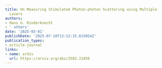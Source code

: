 ```yaml
---
title: On Measuring Stimulated Photon-photon Scattering using Multiple Ultraintense
  Lasers
authors:
- Hans G. Rinderknecht
- ' others'
date: '2025-03-01'
publishDate: '2025-07-10T13:12:15.615054Z'
publication_types:
- article-journal
links:
- name: arXiv
  url: https://arxiv.org/abs/2503.21856
---
```

